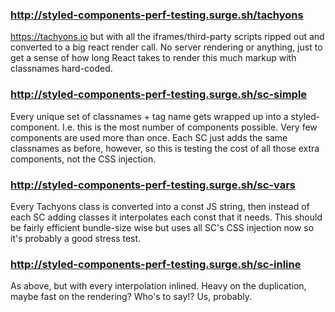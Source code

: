 ### http://styled-components-perf-testing.surge.sh/tachyons

https://tachyons.io but with all the iframes/third-party scripts ripped out and converted to a big react render call. No server rendering or anything, just to get a sense of how long React takes to render this much markup with classnames hard-coded.

### http://styled-components-perf-testing.surge.sh/sc-simple

Every unique set of classnames + tag name gets wrapped up into a styled-component. I.e. this is the most number of components possible. Very few components are used more than once. Each SC just adds the same classnames as before, however, so this is testing the cost of all those extra components, not the CSS injection.

### http://styled-components-perf-testing.surge.sh/sc-vars

Every Tachyons class is converted into a const JS string, then instead of each SC adding classes it interpolates each const that it needs. This should be fairly efficient bundle-size wise but uses all SC's CSS injection now so it's probably a good stress test.

### http://styled-components-perf-testing.surge.sh/sc-inline

As above, but with every interpolation inlined. Heavy on the duplication, maybe fast on the rendering? Who's to say!? Us, probably.
